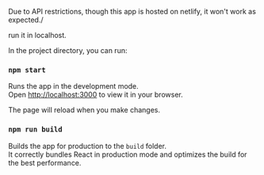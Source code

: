 Due to API restrictions, though this app is hosted on netlify, it won't work as expected./

run it in localhost.

In the project directory, you can run:
### `npm start`
Runs the app in the development mode.\
Open [http://localhost:3000](http://localhost:3000) to view it in your browser.

The page will reload when you make changes.

### `npm run build`
Builds the app for production to the `build` folder.\
It correctly bundles React in production mode and optimizes the build for the best performance.
